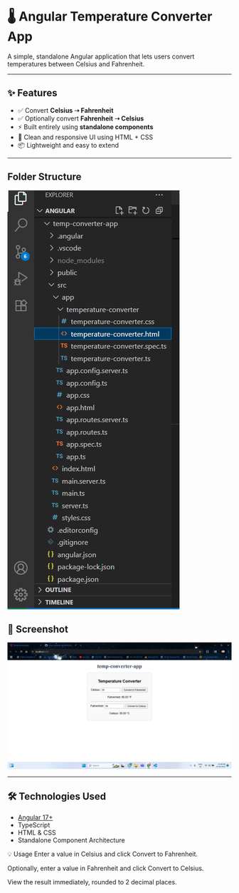 # 🌡️ Angular Temperature Converter App

A simple, standalone Angular application that lets users convert temperatures between Celsius and Fahrenheit.

---

## ✨ Features

- ✅ Convert **Celsius ➝ Fahrenheit**
- ✅ Optionally convert **Fahrenheit ➝ Celsius**
- ⚡ Built entirely using **standalone components**
- 🎯 Clean and responsive UI using HTML + CSS
- 📦 Lightweight and easy to extend

---

## Folder Structure
![folderstructure](FolderStructure.png)



## 📸 Screenshot

![screenshot](screenshot.png)

---

## 🛠️ Technologies Used

- [Angular 17+](https://angular.io/)
- TypeScript
- HTML & CSS
- Standalone Component Architecture

💡 Usage
Enter a value in Celsius and click Convert to Fahrenheit.

Optionally, enter a value in Fahrenheit and click Convert to Celsius.

View the result immediately, rounded to 2 decimal places.




